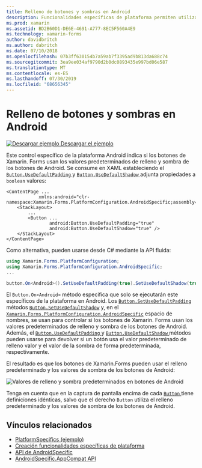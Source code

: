 ```yaml
---
title: Relleno de botones y sombras en Android
description: Funcionalidades específicas de plataforma permiten utilizar la funcionalidad que solo está disponible en una plataforma concreta, sin necesidad de implementar los representadores personalizados o los efectos. En este artículo se explica cómo consumir el específico de la plataforma Android que usa los valores predeterminados de relleno y sombra de los botones de Android.
ms.prod: xamarin
ms.assetid: BD2B60D1-DE6E-4691-A777-8EC5F560A4E9
ms.technology: xamarin-forms
author: davidbritch
ms.author: dabritch
ms.date: 07/10/2018
ms.openlocfilehash: 07b3ff630154b7a59ab7f3395ad9b813da688c74
ms.sourcegitcommit: 3ea9ee034af9790d2b0dc0893435e997bd06e587
ms.translationtype: MT
ms.contentlocale: es-ES
ms.lasthandoff: 07/30/2019
ms.locfileid: "68656345"
---
```

# <a name="button-padding-and-shadows-on-android"></a>Relleno de botones y sombras en Android

[![Descargar ejemplo](~/media/shared/download.png) Descargar el ejemplo](https://docs.microsoft.com/samples/xamarin/xamarin-forms-samples/userinterface-platformspecifics)

Este control específico de la plataforma Android indica si los botones de Xamarin. Forms usan los valores predeterminados de relleno y sombra de los botones de Android. Se consume en XAML estableciendo el [ `Button.UseDefaultPadding` ](xref:Xamarin.Forms.PlatformConfiguration.AndroidSpecific.Button.UseDefaultPaddingProperty) y [ `Button.UseDefaultShadow` ](xref:Xamarin.Forms.PlatformConfiguration.AndroidSpecific.Button.UseDefaultShadowProperty) adjunta propiedades a `boolean` valores:

```xaml
<ContentPage ...
            xmlns:android="clr-namespace:Xamarin.Forms.PlatformConfiguration.AndroidSpecific;assembly=Xamarin.Forms.Core">
    <StackLayout>
        ...
        <Button ...
                android:Button.UseDefaultPadding="true"
                android:Button.UseDefaultShadow="true" />         
    </StackLayout>
</ContentPage>
```

Como alternativa, pueden usarse desde C# mediante la API fluida:

```csharp
using Xamarin.Forms.PlatformConfiguration;
using Xamarin.Forms.PlatformConfiguration.AndroidSpecific;
...

button.On<Android>().SetUseDefaultPadding(true).SetUseDefaultShadow(true);
```

El `Button.On<Android>` método especifica que solo se ejecutarán este específicos de la plataforma en Android. Los [`Button.SetUseDefaultPadding`](xref:Xamarin.Forms.PlatformConfiguration.AndroidSpecific.Button.SetUseDefaultPadding(Xamarin.Forms.IPlatformElementConfiguration{Xamarin.Forms.PlatformConfiguration.Android,Xamarin.Forms.Button},System.Boolean)) métodos [`Button.SetUseDefaultShadow`](xref:Xamarin.Forms.PlatformConfiguration.AndroidSpecific.Button.SetUseDefaultShadow(Xamarin.Forms.IPlatformElementConfiguration{Xamarin.Forms.PlatformConfiguration.Android,Xamarin.Forms.Button},System.Boolean)) y, en el [`Xamarin.Forms.PlatformConfiguration.AndroidSpecific`](xref:Xamarin.Forms.PlatformConfiguration.AndroidSpecific) espacio de nombres, se usan para controlar si los botones de Xamarin. Forms usan los valores predeterminados de relleno y sombra de los botones de Android. Además, el [ `Button.UseDefaultPadding` ](xref:Xamarin.Forms.PlatformConfiguration.AndroidSpecific.Button.UseDefaultPadding(Xamarin.Forms.IPlatformElementConfiguration{Xamarin.Forms.PlatformConfiguration.Android,Xamarin.Forms.Button})) y [ `Button.UseDefaultShadow` ](xref:Xamarin.Forms.PlatformConfiguration.AndroidSpecific.Button.UseDefaultShadow(Xamarin.Forms.IPlatformElementConfiguration{Xamarin.Forms.PlatformConfiguration.Android,Xamarin.Forms.Button})) métodos pueden usarse para devolver si un botón usa el valor predeterminado de relleno valor y el valor de la sombra de forma predeterminada, respectivamente.

El resultado es que los botones de Xamarin.Forms pueden usar el relleno predeterminado y los valores de sombra de los botones de Android:

![](button-padding-shadow-images/button-padding-and-shadow.png "Valores de relleno y sombra predeterminados en botones de Android")

Tenga en cuenta que en la captura de pantalla encima de cada [ `Button` ](xref:Xamarin.Forms.Button) tiene definiciones idénticas, salvo que el derecho `Button` utiliza el relleno predeterminado y los valores de sombra de los botones de Android.

## <a name="related-links"></a>Vínculos relacionados

- [PlatformSpecifics (ejemplo)](https://docs.microsoft.com/samples/xamarin/xamarin-forms-samples/userinterface-platformspecifics)
- [Creación funcionalidades específicas de plataforma](~/xamarin-forms/platform/platform-specifics/index.md#creating-platform-specifics)
- [API de AndroidSpecific](xref:Xamarin.Forms.PlatformConfiguration.AndroidSpecific)
- [AndroidSpecific.AppCompat API](xref:Xamarin.Forms.PlatformConfiguration.AndroidSpecific.AppCompat)
